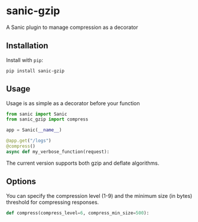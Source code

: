 # sanic-gzip
A Sanic plugin to manage compression as a decorator

## Installation

Install with `pip`:

`pip install sanic-gzip`

## Usage

Usage is as simple as a decorator before your function

```python
from sanic import Sanic
from sanic_gzip import compress

app = Sanic(__name__)

@app.get("/logs")
@compress()
async def my_verbose_function(request):
```

The current version supports both gzip and deflate algorithms.

## Options

You can specify the compression level (1-9) and the minimum size (in bytes) threshold for compressing responses.

```python
def compress(compress_level=6, compress_min_size=500):
```
